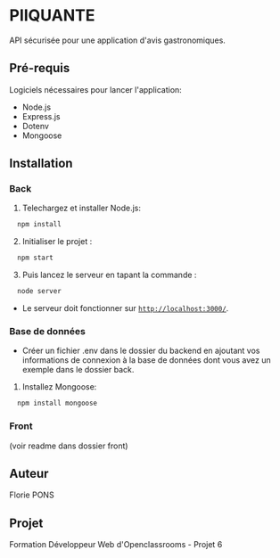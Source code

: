 # PIIQUANTE

API sécurisée pour une application d'avis gastronomiques.
  
## Pré-requis

Logiciels nécessaires pour lancer l'application:

- Node.js
- Express.js
- Dotenv
- Mongoose
  
## Installation
### Back

1. Telechargez et installer Node.js:
```bash
  npm install
``` 
2. Initialiser le projet : 
```bash
  npm start
``` 
3. Puis lancez le serveur en tapant la commande : 
```bash
  node server
``` 
- Le serveur doit fonctionner sur [`http://localhost:3000/`](http://localhost:3000/).

### Base de données
- Créer un fichier .env dans le dossier du backend en ajoutant vos informations de connexion à la base de données dont vous avez un exemple dans le dossier back.

1. Installez Mongoose:
```bash
  npm install mongoose
``` 

### Front

(voir readme dans dossier front)

## Auteur

Florie PONS

## Projet

Formation Développeur Web d'Openclassrooms - Projet 6
